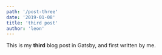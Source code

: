 ```yaml
---
path: '/post-three'
date: '2019-01-08'
title: 'third post'
author: 'leon'
---
```


This is my **third** blog post in Gatsby, and first written by me.
